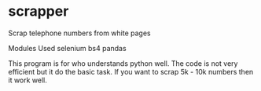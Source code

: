 # scrapper
Scrap telephone numbers from white pages

Modules Used 
selenium
bs4
pandas

This program is for who understands python well. The code is not very efficient but it do the basic task.
If you want to scrap 5k - 10k numbers then it work well.

